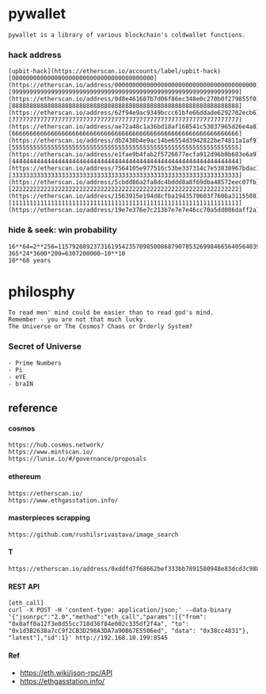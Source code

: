 # pywallet
    pywallet is a library of various blockchain's coldwallet functions.
### hack address
    [upbit-hack](https://etherscan.io/accounts/label/upbit-hack)
    [0000000000000000000000000000000000000000](https://etherscan.io/address/0000000000000000000000000000000000000000)
    [9999999999999999999999999999999999999999999999999999999999999999](https://etherscan.io/address/0d8e461687b7d06f86ec348e0c270b0f279855f0)
    [8888888888888888888888888888888888888888888888888888888888888888](https://etherscan.io/address/62f94e9ac9349bccc61bfe66ddade6292702ecb6)
    [7777777777777777777777777777777777777777777777777777777777777777](https://etherscan.io/address/ae72a48c1a36bd18af168541c53037965d26e4a8)
    [6666666666666666666666666666666666666666666666666666666666666666](https://etherscan.io/address/db2430b4e9ac14be6554d3942822be74811a1af9)
    [5555555555555555555555555555555555555555555555555555555555555555](https://etherscan.io/address/e1fae9b4fab2f5726677ecfa912d96b0b683e6a9)
    [4444444444444444444444444444444444444444444444444444444444444444](https://etherscan.io/address/7564105e977516c53be337314c7e53838967bdac)
    [3333333333333333333333333333333333333333333333333333333333333333](https://etherscan.io/address/5cbdd86a2fa8dc4bddd8a8f69dba48572eec07fb)
    [2222222222222222222222222222222222222222222222222222222222222222](https://etherscan.io/address/1563915e194d8cfba1943570603f7606a3115508)
    [1111111111111111111111111111111111111111111111111111111111111111](https://etherscan.io/address/19e7e376e7c213b7e7e7e46cc70a5dd086daff2a)
### hide & seek: win probability
    16**64=2**256=115792089237316195423570985008687907853269984665640564039457584007913129639936~10**78
    365*24*3600*200=6307200000~10**10
    10**68 years

# philosphy
    To read men' mind could be easier than to read god's mind.
    Remember - you are not that much lucky.
    The Universe or The Cosmos? Chaos or Orderly System?
### Secret of Universe
    - Prime Numbers
    - Pi
    - eYE
    - braIN
## reference
#### cosmos
    https://hub.cosmos.network/
    https://www.mintscan.io/
    https://lunie.io/#/governance/proposals
#### ethereum
    https://etherscan.io/
    https://www.ethgasstation.info/
#### masterpieces scrapping
    https://github.com/rushilsrivastava/image_search
#### T
    https://etherscan.io/address/0xddfd7f68662bef333bb7891580948e83dcd3c988
#### REST API
```
[eth_call]
curl -X POST -H 'content-type: application/json;' --data-binary '{"jsonrpc":"2.0","method":"eth_call","params":[{"from": "0x8aff0a12f3e8d55cc718d36f84e002c335df2f4a", "to": "0x1d3B2638a7cC9f2CB3D298A3DA7a90B67E5506ed", "data": "0x38cc4831"}, "latest"],"id":1}' http://192.168.10.199:8545
```
#### Ref
- https://eth.wiki/json-rpc/API
- https://ethgasstation.info/
